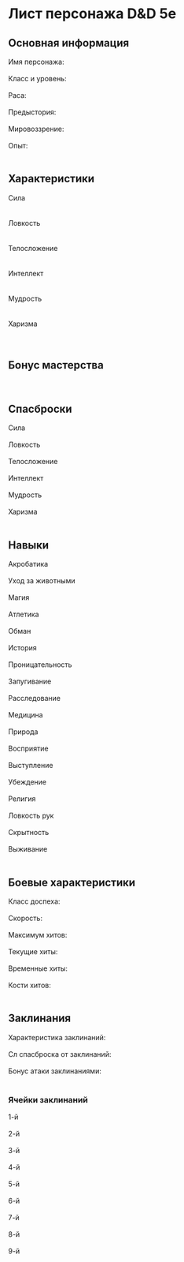 <!-- Лист персонажа D&D 5e (ручное заполнение) -->
<div class="character-sheet">
  <div class="header">
    <h1>Лист персонажа D&D 5e</h1>
  </div>
  <div class="section">
    <h2>Основная информация</h2>
    <div class="grid-2">
      <div class="field"><label>Имя персонажа:</label><div contenteditable="true"> </div></div>
      <div class="field"><label>Класс и уровень:</label><div contenteditable="true"> </div></div>
      <div class="field"><label>Раса:</label><div contenteditable="true"> </div></div>
      <div class="field"><label>Предыстория:</label><div contenteditable="true"> </div></div>
      <div class="field"><label>Мировоззрение:</label><div contenteditable="true"> </div></div>
      <div class="field"><label>Опыт:</label><div contenteditable="true"> </div></div>
    </div>
  </div>
  <div class="section">
    <h2>Характеристики</h2>
    <div class="grid-6">
      <div class="ability"><div class="ability-name">Сила</div><div contenteditable="true"></div><div class="modifier" contenteditable="true"></div></div>
      <div class="ability"><div class="ability-name">Ловкость</div><div contenteditable="true"></div><div class="modifier" contenteditable="true"></div></div>
      <div class="ability"><div class="ability-name">Телосложение</div><div contenteditable="true"></div><div class="modifier" contenteditable="true"></div></div>
      <div class="ability"><div class="ability-name">Интеллект</div><div contenteditable="true"></div><div class="modifier" contenteditable="true"></div></div>
      <div class="ability"><div class="ability-name">Мудрость</div><div contenteditable="true"></div><div class="modifier" contenteditable="true"></div></div>
      <div class="ability"><div class="ability-name">Харизма</div><div contenteditable="true"></div><div class="modifier" contenteditable="true"></div></div>
    </div>
  </div>
  <div class="section">
    <h2>Бонус мастерства</h2>
    <div class="proficiency-bonus" contenteditable="true"></div>
  </div>
  <div class="section">
    <h2>Спасброски</h2>
    <div class="grid-3">
      <div class="saving-throw"><div>Сила</div><div class="modifier" contenteditable="true"></div></div>
      <div class="saving-throw"><div>Ловкость</div><div class="modifier" contenteditable="true"></div></div>
      <div class="saving-throw"><div>Телосложение</div><div class="modifier" contenteditable="true"></div></div>
      <div class="saving-throw"><div>Интеллект</div><div class="modifier" contenteditable="true"></div></div>
      <div class="saving-throw"><div>Мудрость</div><div class="modifier" contenteditable="true"></div></div>
      <div class="saving-throw"><div>Харизма</div><div class="modifier" contenteditable="true"></div></div>
    </div>
  </div>
  <div class="section">
    <h2>Навыки</h2>
    <div class="grid-3">
      <div class="skill"><div>Акробатика</div><div class="modifier" contenteditable="true"></div></div>
      <div class="skill"><div>Уход за животными</div><div class="modifier" contenteditable="true"></div></div>
      <div class="skill"><div>Магия</div><div class="modifier" contenteditable="true"></div></div>
      <div class="skill"><div>Атлетика</div><div class="modifier" contenteditable="true"></div></div>
      <div class="skill"><div>Обман</div><div class="modifier" contenteditable="true"></div></div>
      <div class="skill"><div>История</div><div class="modifier" contenteditable="true"></div></div>
      <div class="skill"><div>Проницательность</div><div class="modifier" contenteditable="true"></div></div>
      <div class="skill"><div>Запугивание</div><div class="modifier" contenteditable="true"></div></div>
      <div class="skill"><div>Расследование</div><div class="modifier" contenteditable="true"></div></div>
      <div class="skill"><div>Медицина</div><div class="modifier" contenteditable="true"></div></div>
      <div class="skill"><div>Природа</div><div class="modifier" contenteditable="true"></div></div>
      <div class="skill"><div>Восприятие</div><div class="modifier" contenteditable="true"></div></div>
      <div class="skill"><div>Выступление</div><div class="modifier" contenteditable="true"></div></div>
      <div class="skill"><div>Убеждение</div><div class="modifier" contenteditable="true"></div></div>
      <div class="skill"><div>Религия</div><div class="modifier" contenteditable="true"></div></div>
      <div class="skill"><div>Ловкость рук</div><div class="modifier" contenteditable="true"></div></div>
      <div class="skill"><div>Скрытность</div><div class="modifier" contenteditable="true"></div></div>
      <div class="skill"><div>Выживание</div><div class="modifier" contenteditable="true"></div></div>
    </div>
  </div>
  <div class="section">
    <h2>Боевые характеристики</h2>
    <div class="grid-3">
      <div class="field"><label>Класс доспеха:</label><div contenteditable="true"></div></div>
      <div class="field"><label>Скорость:</label><div contenteditable="true"></div></div>
      <div class="field"><label>Максимум хитов:</label><div contenteditable="true"></div></div>
      <div class="field"><label>Текущие хиты:</label><div contenteditable="true"></div></div>
      <div class="field"><label>Временные хиты:</label><div contenteditable="true"></div></div>
      <div class="field"><label>Кости хитов:</label><div contenteditable="true"></div></div>
    </div>
  </div>
  <div class="section">
    <h2>Заклинания</h2>
    <div class="spellcasting-info">
      <div class="field"><label>Характеристика заклинаний:</label><div contenteditable="true"></div></div>
      <div class="field"><label>Сл спасброска от заклинаний:</label><div contenteditable="true"></div></div>
      <div class="field"><label>Бонус атаки заклинаниями:</label><div contenteditable="true"></div></div>
    </div>
    <h3>Ячейки заклинаний</h3>
    <div class="grid-9">
      <div class="spell-slot"><div>1-й</div><div contenteditable="true"></div></div>
      <div class="spell-slot"><div>2-й</div><div contenteditable="true"></div></div>
      <div class="spell-slot"><div>3-й</div><div contenteditable="true"></div></div>
      <div class="spell-slot"><div>4-й</div><div contenteditable="true"></div></div>
      <div class="spell-slot"><div>5-й</div><div contenteditable="true"></div></div>
      <div class="spell-slot"><div>6-й</div><div contenteditable="true"></div></div>
      <div class="spell-slot"><div>7-й</div><div contenteditable="true"></div></div>
      <div class="spell-slot"><div>8-й</div><div contenteditable="true"></div></div>
      <div class="spell-slot"><div>9-й</div><div contenteditable="true"></div></div>
    </div>
  </div>
</div>
